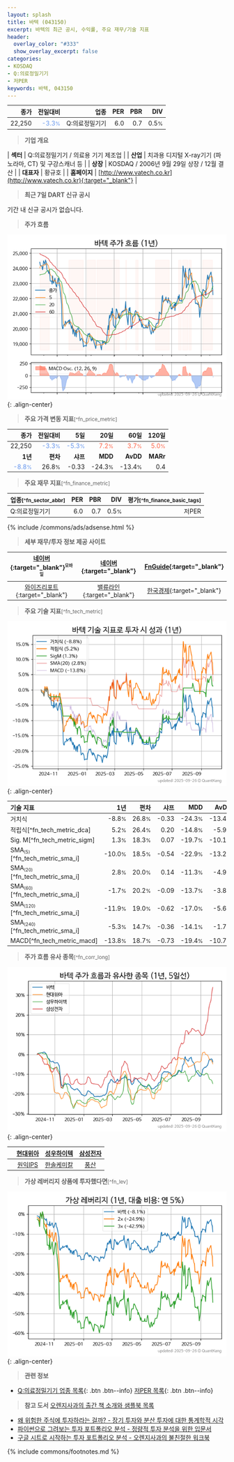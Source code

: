 ```yaml
---
layout: splash
title: 바텍 (043150)
excerpt: 바텍의 최근 공시, 수익률, 주요 재무/기술 지표
header:
  overlay_color: "#333"
  show_overlay_excerpt: false
categories:
- KOSDAQ
- Q:의료정밀기기
- 저PER
keywords: 바텍, 043150
---
```


| **종가** | **전일대비** | **업종** | **PER** | **PBR** | **DIV** |
| -------: | -----------: | -------: | ------: | ------: | ------: |
| 22,250 | <span style="color: cornflowerblue">-3.3<small>%</small></span> | Q:의료정밀기기 | 6.0 | 0.7 | 0.5<small>%</small> |

<!-- more -->


> **기업 개요**<a id="company"></a>

| <span style="white-space:nowrap;">**섹터**</span> | Q:의료정밀기기 / 의료용 기기 제조업 |
| <span style="white-space:nowrap;">**산업**</span> | 치과용 디지털 X-ray기기 (파노라마, CT) 및 구강스캐너 등 |
| <span style="white-space:nowrap;">**상장**</span> | KOSDAQ / 2006년 9월 29일 상장 / 12월 결산 |
| <span style="white-space:nowrap;">**대표자**</span> | 황규호 |
| <span style="white-space:nowrap;">**홈페이지**</span> | [http://www.vatech.co.kr](http://www.vatech.co.kr){:target="_blank"} |


> **최근 7일 DART 신규 공시**<a id="dart"></a>

기간 내 신규 공시가 없습니다.


> **주가 흐름**<a id="price"></a>

![043150](/stock/images/043150.png){: .align-center}


> **주요 가격 변동 지표**<small>[^fn_price_metric]</small>

| **종가** | **전일대비** | **5일** | **20일** | **60일** | **120일** |
| -------: | -----------: | ------: | -------: | -------: | --------: |
| 22,250 | <span style="color: cornflowerblue">-3.3<small>%</small></span> | <span style="color: cornflowerblue">-5.3<small>%</small></span> | <span style="color: tomato">7.2<small>%</small></span> | <span style="color: tomato">3.7<small>%</small></span> | <span style="color: tomato">5.0<small>%</small></span> |
| **1년** | **편차** | **샤프** | **MDD** | **AvDD** | **MARr** |
| <span style="color: cornflowerblue">-8.8<small>%</small></span> | 26.8<small>%</small> | -0.33 | -24.3<small>%</small> | -13.4<small>%</small> | 0.4 |


> **주요 재무 지표**<small>[^fn_finance_metric]</small>

| **업종**<small>[^fn_sector_abbr]</small> | **PER** | **PBR** | **DIV** | **평가**<small>[^fn_finance_basic_tags]</small> |
| :--------------------------------------- | ------: | ------: | ------: | ----------------------------------------------: |
| Q:의료정밀기기 | 6.0 | 0.7 | 0.5<small>%</small> | 저PER |



{% include /commons/ads/adsense.html %}

> **세부 재무/투자 정보 제공 사이트**

| [네이버](https://m.stock.naver.com/domestic/stock/043150/finance/summary){:target="_blank"}<sup><small>모바일</small></sup> | [네이버](https://finance.naver.com/item/coinfo.naver?code=043150){:target="_blank"} | [FnGuide](https://comp.fnguide.com/SVO2/ASP/SVD_Invest.asp?gicode=A043150&MenuYn=Y){:target="_blank"} |
| :---: | :---: | :---: |
| [와이즈리포트](https://comp.wisereport.co.kr/company/c1040001.aspx?cmp_cd=043150){:target="_blank"} | [밸류라인](https://www.valueline.co.kr/finance/summary/043150){:target="_blank"} | [한국경제](https://markets.hankyung.com/stock/043150/financial-summary){:target="_blank"} |


> **주요 기술 지표**<small>[^fn_tech_metric]</small>


![043150](/stock/images/043150_tech.png){: .align-center}

| **기술 지표** | **1년** | **편차** | **샤프** | **MDD** | **AvDD** |
| :------------ | ------: | -----------: | -------: | ------: | -------: |
| 거치식 | -8.8<small>%</small> | 26.8<small>%</small> | -0.33 | -24.3<small>%</small> | -13.4<small>%</small> |
| 적립식[^fn_tech_metric_dca] | 5.2<small>%</small> | 26.4<small>%</small> | 0.20 | -14.8<small>%</small> | -5.9<small>%</small> |
| Sig. M[^fn_tech_metric_sigm] | 1.3<small>%</small> | 18.3<small>%</small> | 0.07 | -19.7<small>%</small> | -10.1<small>%</small> |
| SMA<small><sub>(5)</sub></small>[^fn_tech_metric_sma_i] | -10.0<small>%</small> | 18.5<small>%</small> | -0.54 | -22.9<small>%</small> | -13.2<small>%</small> |
| SMA<small><sub>(20)</sub></small>[^fn_tech_metric_sma_i] | 2.8<small>%</small> | 20.0<small>%</small> | 0.14 | -11.3<small>%</small> | -4.9<small>%</small> |
| SMA<small><sub>(60)</sub></small>[^fn_tech_metric_sma_i] | -1.7<small>%</small> | 20.2<small>%</small> | -0.09 | -13.7<small>%</small> | -3.8<small>%</small> |
| SMA<small><sub>(120)</sub></small>[^fn_tech_metric_sma_i] | -11.9<small>%</small> | 19.0<small>%</small> | -0.62 | -17.0<small>%</small> | -5.6<small>%</small> |
| SMA<small><sub>(240)</sub></small>[^fn_tech_metric_sma_i] | -5.3<small>%</small> | 14.7<small>%</small> | -0.36 | -14.1<small>%</small> | -1.7<small>%</small> |
| MACD[^fn_tech_metric_macd] | -13.8<small>%</small> | 18.7<small>%</small> | -0.73 | -19.4<small>%</small> | -10.7<small>%</small> |


> **주가 흐름 유사 종목**<a id="corr"></a><small>[^fn_corr_long]</small>

![043150](/stock/images/043150_corr.png){: .align-center}

|       | [현대위아](/011210/) | [성우하이텍](/015750/) | [삼성전자](/005930/) |
| :---: | :------------------------------------: | :------------------------------------: | :------------------------------------: |
|       | [원익IPS](/240810/) | [한솔케미칼](/014680/) | [풍산](/103140/) |


> **가상 레버리지 상품에 투자했다면**<a id="2x"></a><small>[^fn_lev]</small>

![043150](/stock/images/043150_2x.png){: .align-center}


> **관련 정보**

- [Q:의료정밀기기 업종 목록](/stats/sector/kosdaq_업종_의료정밀기기_종목/){: .btn .btn--info} [저PER 목록](/fn/fn_low_per/){: .btn .btn--info}

> **참고 도서** [오렌지사과의 출간 책 소개와 샘플북 목록](https://kongdori.tistory.com/691)

- [왜 위험한 주식에 투자하라는 걸까? - 장기 투자와 분산 투자에 대한 통계학적 시각](https://kongdori.tistory.com/421)
- [파이썬으로 그려보는 투자 포트폴리오 분석  - 정량적 투자 분석을 위한 입문서](https://kongdori.tistory.com/643)
- [구글 시트로 시작하는 투자 포트폴리오 분석 - 오렌지사과의 불친절한 워크북](https://kongdori.tistory.com/449)


{% include commons/footnotes.md %}